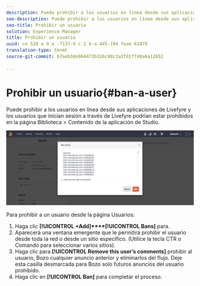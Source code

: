 ```yaml
---
description: Puede prohibir a los usuarios en línea desde sus aplicaciones de Livefyre y los usuarios que inician sesión a través de Livefyre podrían estar prohibidos en la página Biblioteca > Contenido de la aplicación de Studio.
seo-description: Puede prohibir a los usuarios en línea desde sus aplicaciones de Livefyre y los usuarios que inician sesión a través de Livefyre podrían estar prohibidos en la página Biblioteca > Contenido de la aplicación de Studio.
seo-title: Prohibir un usuario
solution: Experience Manager
title: Prohibir un usuario
uuid: ce 528 a 9 a -7137-4 c 2 b-a 445-194 feae 61879
translation-type: tm+mt
source-git-commit: 67aeb3de964473b326c88c3a3f81ff48a6a12652

---
```



# Prohibir un usuario{#ban-a-user}

Puede prohibir a los usuarios en línea desde sus aplicaciones de Livefyre y los usuarios que inician sesión a través de Livefyre podrían estar prohibidos en la página Biblioteca &gt; Contenido de la aplicación de Studio.

![](assets/UsersBan2-1024x409.png)

Para prohibir a un usuario desde la página Usuarios:

1. Haga clic **[!UICONTROL +Add]****[!UICONTROL Bans]** para.
1. Aparecerá una ventana emergente que le permitirá prohibir el usuario desde toda la red o desde un sitio específico. (Utilice la tecla CTR o Comando para seleccionar varios sitios).
1. Haga clic para **[!UICONTROL Remove this user’s comments]** prohibir al usuario, Bozo cualquier anuncio anterior y eliminarlos del flujo. Deje esta casilla desmarcada para Bozo solo futuros anuncios del usuario prohibido.
1. Haga clic en **[!UICONTROL Ban]** para completar el proceso.
